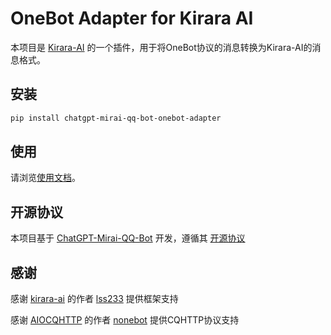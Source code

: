 # OneBot Adapter for Kirara AI

本项目是 [Kirara-AI](https://github.com/lss233/Kirara-AI) 的一个插件，用于将OneBot协议的消息转换为Kirara-AI的消息格式。

## 安装

```bash
pip install chatgpt-mirai-qq-bot-onebot-adapter
```
## 使用

请浏览[使用文档](https://oa-docs.cloxl.com)。

## 开源协议

本项目基于 [ChatGPT-Mirai-QQ-Bot](https://github.com/lss233/kirara-ai) 开发，遵循其 [开源协议](https://github.com/lss233/kirara-ai/blob/master/LICENSE)

## 感谢

感谢 [kirara-ai](https://github.com/lss233/kirara-ai) 的作者 [lss233](https://github.com/lss233) 提供框架支持

感谢 [AIOCQHTTP](https://github.com/nonebot/aiocqhttp) 的作者 [nonebot](https://github.com/nonebot) 提供CQHTTP协议支持

